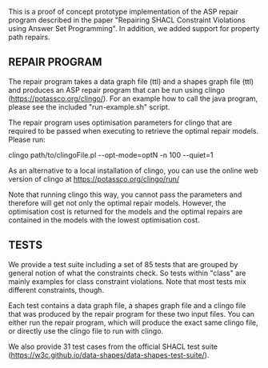 This is a proof of concept prototype implementation of the ASP repair program described in the paper "Repairing SHACL Constraint Violations using Answer Set Programming".
In addition, we added support for property path repairs.

REPAIR PROGRAM
--------------
The repair program takes a data graph file (ttl) and a shapes graph file (ttl) and produces an ASP repair program that can be run using clingo (https://potassco.org/clingo/). For an example how to call the java program, please see the included "run-example.sh" script.

The repair program uses optimisation parameters for clingo that are required to be passed when executing to retrieve the optimal repair models. Please run:

clingo path/to/clingoFile.pl --opt-mode=optN -n 100 --quiet=1

As an alternative to a local installation of clingo, you can use the online web version of clingo at https://potassco.org/clingo/run/

Note that running clingo this way, you cannot pass the parameters and therefore will get not only the optimal repair models. However, the optimisation cost is returned for the models and the optimal repairs are contained in the models with the lowest optimisation cost.

TESTS
-----

We provide a test suite including a set of 85 tests that are grouped by general notion of what the constraints check. So tests within "class" are mainly examples for class constraint violations. Note that most tests mix different constraints, though.

Each test contains a data graph file, a shapes graph file and a clingo file that was produced by the repair program for these two input files. You can either run the repair program, which will produce the exact same clingo file, or directly use the clingo file to run with clingo.

We also provide 31 test cases from the official SHACL test suite (https://w3c.github.io/data-shapes/data-shapes-test-suite/).